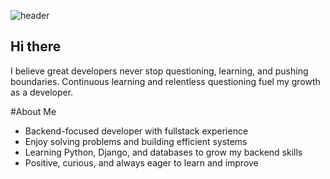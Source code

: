 ![header](https://capsule-render.vercel.app/api?type=waving&color=gradient&height=200&section=header&text=Emma's%20Github&fontSize=70&fontAlign=60&fontAlignY=40)


<h2>Hi there</h2>
  I believe great developers never stop questioning, learning, and pushing boundaries.
Continuous learning and relentless questioning fuel my growth as a developer. <br>

#About Me

- Backend-focused developer with fullstack experience  
- Enjoy solving problems and building efficient systems  
- Learning Python, Django, and databases to grow my backend skills  
- Positive, curious, and always eager to learn and improve

<!--
**Emmakang123/Emmakang123** is a ✨ _special_ ✨ repository because its `README.md` (this file) appears on your GitHub profile.

Here are some ideas to get you started:

- 🔭 I’m currently working on ...
- 🌱 I’m currently learning ...
- 👯 I’m looking to collaborate on ...
- 🤔 I’m looking for help with ...
- 💬 Ask me about ...
- 📫 How to reach me: ...
- 😄 Pronouns: ...
- ⚡ Fun fact: ...
-->
